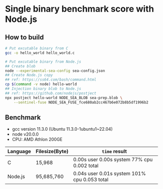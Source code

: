 # Single binary benchmark score with Node.js

## How to build

```sh
# Put excutable binary from C
gcc -o hello_world hello_world.c

# Put excutable binary from Node.js
## Create blob
node --experimental-sea-config sea-config.json
## Create Node.js copy
## ref: https://ss64.com/bash/command.html
cp $(command -v node) hello-world
## Injection binary blob to Node.js
## ref: https://github.com/nodejs/postject
npx postject hello-world NODE_SEA_BLOB sea-prep.blob \
    --sentinel-fuse NODE_SEA_FUSE_fce680ab2cc467b6e072b8b5df1996b2
```

## Benchmark

-   gcc version 11.3.0 (Ubuntu 11.3.0-1ubuntu1~22.04)
-   node v20.0.0
-   CPU: AMD Athlon 200GE

| Language | Filesize(Byte) | `time` result                                |
| -------- | -------------- | -------------------------------------------- |
| C        | 15,968         | 0.00s user 0.00s system 77% cpu 0.002 total  |
| Node.js  | 95,685,760     | 0.04s user 0.01s system 101% cpu 0.053 total |

